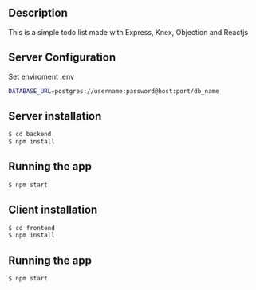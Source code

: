 ## Description

This is a simple todo list made with Express, Knex, Objection and Reactjs

## Server Configuration

Set enviroment .env

```bash
DATABASE_URL=postgres://username:password@host:port/db_name
```

## Server installation

```bash
$ cd backend
$ npm install
```

## Running the app

```bash
$ npm start
```
## Client installation

```bash
$ cd frontend
$ npm install
```

## Running the app

```bash
$ npm start
```
